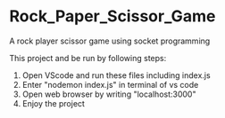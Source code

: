 # Rock_Paper_Scissor_Game
A rock player scissor game using socket programming

This project and be run by following steps:
1. Open VScode and run these files including index.js
2. Enter "nodemon index.js" in terminal of vs code
3. Open web browser by writing "localhost:3000"
4. Enjoy the project

